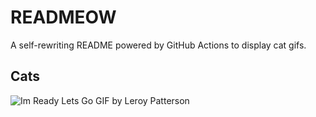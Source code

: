 # READMEOW

A self-rewriting README powered by GitHub Actions to display cat gifs.

## Cats

![Im Ready Lets Go GIF by Leroy Patterson](https://media0.giphy.com/media/CjmvTCZf2U3p09Cn0h/200.gif?cid=9acd02daxrcdbywlg268sk5bgqvgeea35vsoiu9mqfq2myad&ep=v1_gifs_search&rid=200.gif&ct=g)
